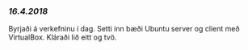 ### *16.4.2018*

Byrjaði á verkefninu í dag. Setti inn bæði Ubuntu server og client með VirtualBox. Kláraði lið eitt og tvö.
